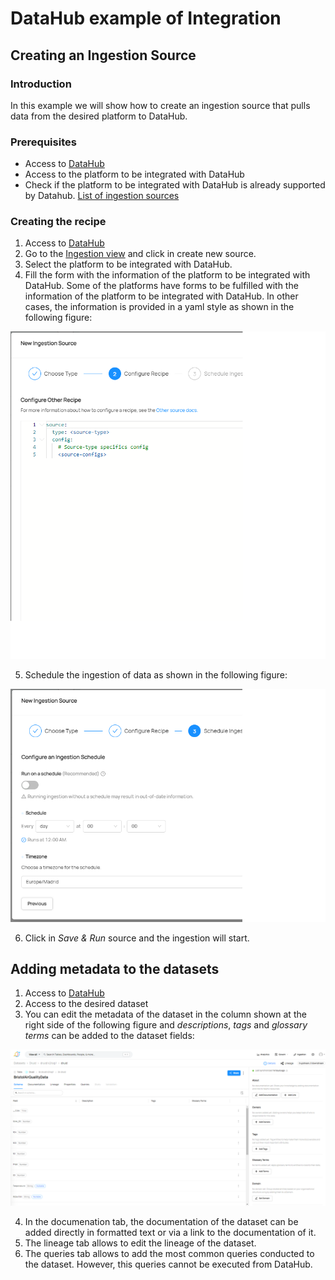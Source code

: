 # DataHub example of Integration

## Creating an Ingestion Source

### Introduction

In this example we will show how to create an ingestion source that pulls data from the desired platform to DataHub.

### Prerequisites

- Access to [DataHub](https://datahub.16.171.94.204.nip.io/)
- Access to the platform to be integrated with DataHub
- Check if the platform to be integrated with DataHub is already supported by Datahub. [List of ingestion sources](https://datahubproject.io/integrations)

### Creating the recipe

1) Access to [DataHub](https://datahub.16.171.94.204.nip.io/)
2) Go to the [Ingestion view](https://datahub.16.171.94.204.nip.io/ingestion) and click in create new source.
3) Select the platform to be integrated with DataHub.
4) Fill the form with the information of the platform to be integrated with DataHub. Some of the platforms have forms to be fulfilled with the information of the platform to be integrated with DataHub. In other cases, the information is provided in a yaml style as shown in the following figure:

![Creation of new recipe](../assets/other_recipe.png)

5) Schedule the ingestion of data as shown in the following figure:

![Schedule of ingestion](../assets/schedule_ingestion.png)

6) Click in *Save & Run* source and the ingestion will start.

## Adding metadata to the datasets

1) Access to [DataHub](https://datahub.16.171.94.204.nip.io/)
2) Access to the desired dataset
3) You can edit the metadata of the dataset in the column shown at the right side of the following figure and *descriptions*, *tags* and *glossary terms* can be added to the dataset fields: 

![Dataset example](../assets/dataset_metadata.png)

4) In the documenation tab, the documentation of the dataset can be added directly in formatted text or via a link to the documentation of it.
5) The lineage tab allows to edit the lineage of the dataset. 
6) The queries tab allows to add the most common queries conducted to the dataset. However, this queries cannot be executed from DataHub.